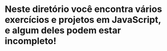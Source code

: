 # Neste diretório você encontra vários exercícios e projetos em JavaScript, e algum deles podem estar incompleto!